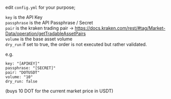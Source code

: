 edit `config.yml` for your purpose;  
  
`key` is the API Key  
`passphrase` is the API Passphrase / Secret  
`pair` is the kraken trading pair -> https://docs.kraken.com/rest/#tag/Market-Data/operation/getTradableAssetPairs   
`volume` is the base asset volume  
`dry_run` if set to true, the order is not executed but rather validated.  


e.g.

```
key: "[APIKEY]"
passphrase: "[SECRET]"
pair: "DOTUSDT"
volume: "10"
dry_run: false
```

(buys 10 DOT for the current market price in USDT)
